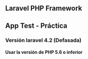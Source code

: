 ## Laravel PHP Framework

## App Test - Práctica

### Versión laravel 4.2 (Defasada)

#### Usar la versión de PHP 5.6 o inferior
